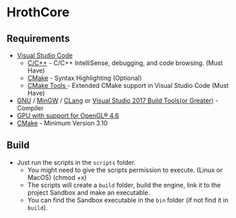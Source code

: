 # HrothCore

## Requirements

 - [Visual Studio Code](https://code.visualstudio.com/)
	 - [C/C++](https://marketplace.visualstudio.com/items?itemName=ms-vscode.cpptools) - C/C++ IntelliSense, debugging, and code browsing. (Must Have)
	 - [CMake](https://marketplace.visualstudio.com/items?itemName=twxs.cmake) - Syntax Highlighting  (Optional)
	 - [CMake Tools ](https://marketplace.visualstudio.com/items?itemName=ms-vscode.cmake-tools) - Extended CMake support in Visual Studio Code (Must Have)
 - [GNU](https://gcc.gnu.org/) / [MinGW](https://www.mingw-w64.org/) / [CLang](https://clang.llvm.org/) or [Visual Studio 2017 Build Tools(or Greater)](https://visualstudio.microsoft.com/downloads/?q=build%20tools) - Compiler
 - [GPU with support for OpenGL® 4.6](https://support.pix4d.com/hc/en-us/articles/203876689-How-to-verify-the-supported-OpenGL-versions-of-the-graphics-card)
 - [CMake](https://cmake.org/) - Minimum Version 3.10

## Build

 - Just run the scripts in the `scripts` folder.
    - You might need to give the scripts permission to execute. (Linux or MacOS) (chmod +x)
    - The scripts will create a `build` folder, build the engine, link it to the project Sandbox and make an executable.
    - You can find the Sandbox executable in the `bin` folder (if not find it in `build`).

